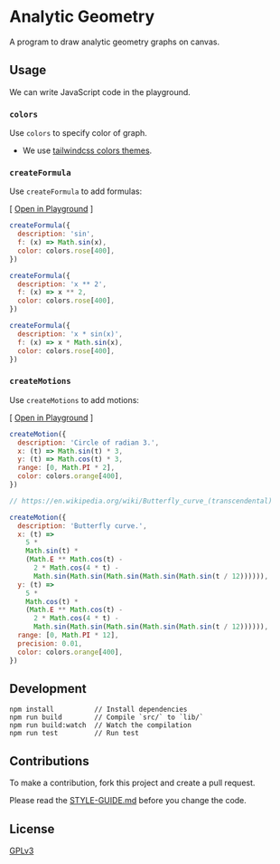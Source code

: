 # Analytic Geometry

A program to draw analytic geometry graphs on canvas.

## Usage

We can write JavaScript code in the playground.

### `colors`

Use `colors` to specify color of graph.

- We use [tailwindcss colors themes](https://tailwindcss.com/docs/customizing-colors).

### `createFormula`

Use `createFormula` to add formulas:

[ [Open in Playground](https://analytic-geometry.xieyuheng.com/playground/Y3JlYXRlRm9ybXVsYSh7CiAgZGVzY3JpcHRpb246ICdzaW4nLAogIGY6ICh4KSA9PiBNYXRoLnNpbih4KSwKICBjb2xvcjogY29sb3JzLnJvc2VbNDAwXSwKfSkKCmNyZWF0ZUZvcm11bGEoewogIGRlc2NyaXB0aW9uOiAneCAqKiAyJywKICBmOiAoeCkgPT4geCAqKiAyLAogIGNvbG9yOiBjb2xvcnMucm9zZVs0MDBdLAp9KQoKY3JlYXRlRm9ybXVsYSh7CiAgZGVzY3JpcHRpb246ICd4ICogc2luKHgpJywKICBmOiAoeCkgPT4geCAqIE1hdGguc2luKHgpLAogIGNvbG9yOiBjb2xvcnMucm9zZVs0MDBdLAp9KQ) ]

```js
createFormula({
  description: 'sin',
  f: (x) => Math.sin(x),
  color: colors.rose[400],
})

createFormula({
  description: 'x ** 2',
  f: (x) => x ** 2,
  color: colors.rose[400],
})

createFormula({
  description: 'x * sin(x)',
  f: (x) => x * Math.sin(x),
  color: colors.rose[400],
})
```

### `createMotions`

Use `createMotions` to add motions:

[ [Open in Playground](https://analytic-geometry.xieyuheng.com/playground/Y3JlYXRlTW90aW9uKHsKICBkZXNjcmlwdGlvbjogJ0NpcmNsZSBvZiByYWRpYW4gMy4nLAogIHg6ICh0KSA9PiBNYXRoLnNpbih0KSAqIDMsCiAgeTogKHQpID0-IE1hdGguY29zKHQpICogMywKICByYW5nZTogWzAsIE1hdGguUEkgKiAyXSwKICBjb2xvcjogY29sb3JzLm9yYW5nZVs0MDBdLAp9KQoKLy8gaHR0cHM6Ly9lbi53aWtpcGVkaWEub3JnL3dpa2kvQnV0dGVyZmx5X2N1cnZlXyh0cmFuc2NlbmRlbnRhbCkKCmNyZWF0ZU1vdGlvbih7CiAgZGVzY3JpcHRpb246ICdCdXR0ZXJmbHkgY3VydmUuJywKICB4OiAodCkgPT4KICAgIDUgKgogICAgTWF0aC5zaW4odCkgKgogICAgKE1hdGguRSAqKiBNYXRoLmNvcyh0KSAtCiAgICAgIDIgKiBNYXRoLmNvcyg0ICogdCkgLQogICAgICBNYXRoLnNpbihNYXRoLnNpbihNYXRoLnNpbihNYXRoLnNpbihNYXRoLnNpbih0IC8gMTIpKSkpKSksCiAgeTogKHQpID0-CiAgICA1ICoKICAgIE1hdGguY29zKHQpICoKICAgIChNYXRoLkUgKiogTWF0aC5jb3ModCkgLQogICAgICAyICogTWF0aC5jb3MoNCAqIHQpIC0KICAgICAgTWF0aC5zaW4oTWF0aC5zaW4oTWF0aC5zaW4oTWF0aC5zaW4oTWF0aC5zaW4odCAvIDEyKSkpKSkpLAogIHJhbmdlOiBbMCwgTWF0aC5QSSAqIDEyXSwKICBwcmVjaXNpb246IDAuMDEsCiAgY29sb3I6IGNvbG9ycy5vcmFuZ2VbNDAwXSwKfSk) ]

```js
createMotion({
  description: 'Circle of radian 3.',
  x: (t) => Math.sin(t) * 3,
  y: (t) => Math.cos(t) * 3,
  range: [0, Math.PI * 2],
  color: colors.orange[400],
})

// https://en.wikipedia.org/wiki/Butterfly_curve_(transcendental)

createMotion({
  description: 'Butterfly curve.',
  x: (t) =>
    5 *
    Math.sin(t) *
    (Math.E ** Math.cos(t) -
      2 * Math.cos(4 * t) -
      Math.sin(Math.sin(Math.sin(Math.sin(Math.sin(t / 12)))))),
  y: (t) =>
    5 *
    Math.cos(t) *
    (Math.E ** Math.cos(t) -
      2 * Math.cos(4 * t) -
      Math.sin(Math.sin(Math.sin(Math.sin(Math.sin(t / 12)))))),
  range: [0, Math.PI * 12],
  precision: 0.01,
  color: colors.orange[400],
})
```

## Development

```
npm install          // Install dependencies
npm run build        // Compile `src/` to `lib/`
npm run build:watch  // Watch the compilation
npm run test         // Run test
```

## Contributions

To make a contribution, fork this project and create a pull request.

Please read the [STYLE-GUIDE.md](STYLE-GUIDE.md) before you change the code.

## License

[GPLv3](LICENSE)
